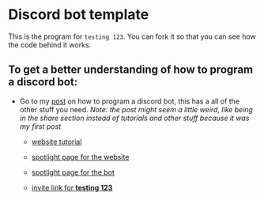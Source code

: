 # Discord bot template
This is the program for `testing 123`. You can fork it so that you can see how the code behind it works.
## To get a better understanding of how to program a discord bot:
* Go to my [post](https://replit.com/talk/share/How-to-program-a-bot/139430) on how to program a discord bot, this has a all of the other stuff you need. *Note: the post might seem a little weird, like being in the share section instead of tutorials and other stuff because it was my first post*
  * [website tutorial](https://learn-to-program-a-bot-web.cuber1515.repl.co/)
	
  * [spotlight page for the website](https://replit.com/@cuber1515/Learn-to-program-a-bot-web?v=1)

  * [spotlight page for the bot](https://replit.com/@cuber1515/Learn-to-program-a-bot-web?v=1)

  * [invite link for **testing 123**](https://discord.com/api/oauth2/authorize?client_id=833161779311018035&permissions=8&scope=bot)